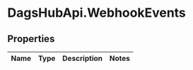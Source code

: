# DagsHubApi.WebhookEvents

## Properties
Name | Type | Description | Notes
------------ | ------------- | ------------- | -------------
